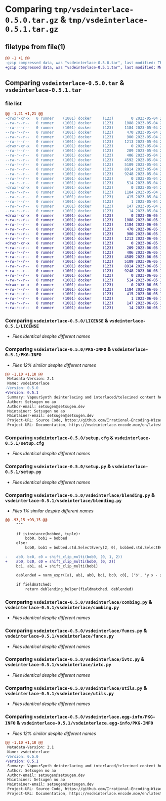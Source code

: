 # Comparing `tmp/vsdeinterlace-0.5.0.tar.gz` & `tmp/vsdeinterlace-0.5.1.tar.gz`

## filetype from file(1)

```diff
@@ -1 +1 @@
-gzip compressed data, was "vsdeinterlace-0.5.0.tar", last modified: Thu May  4 22:00:07 2023, max compression
+gzip compressed data, was "vsdeinterlace-0.5.1.tar", last modified: Mon Jun  5 14:35:02 2023, max compression
```

## Comparing `vsdeinterlace-0.5.0.tar` & `vsdeinterlace-0.5.1.tar`

### file list

```diff
@@ -1,21 +1,21 @@
-drwxr-xr-x   0 runner    (1001) docker     (123)        0 2023-05-04 22:00:07.764684 vsdeinterlace-0.5.0/
--rw-r--r--   0 runner    (1001) docker     (123)     1088 2023-05-04 21:59:33.000000 vsdeinterlace-0.5.0/LICENSE
--rw-r--r--   0 runner    (1001) docker     (123)     1184 2023-05-04 22:00:07.764684 vsdeinterlace-0.5.0/PKG-INFO
--rw-r--r--   0 runner    (1001) docker     (123)      470 2023-05-04 21:59:33.000000 vsdeinterlace-0.5.0/README.md
--rw-r--r--   0 runner    (1001) docker     (123)      900 2023-05-04 22:00:07.764684 vsdeinterlace-0.5.0/setup.cfg
--rw-r--r--   0 runner    (1001) docker     (123)     1213 2023-05-04 21:59:33.000000 vsdeinterlace-0.5.0/setup.py
-drwxr-xr-x   0 runner    (1001) docker     (123)        0 2023-05-04 22:00:07.760684 vsdeinterlace-0.5.0/vsdeinterlace/
--rw-r--r--   0 runner    (1001) docker     (123)      209 2023-05-04 21:59:33.000000 vsdeinterlace-0.5.0/vsdeinterlace/__init__.py
--rw-r--r--   0 runner    (1001) docker     (123)      406 2023-05-04 21:59:33.000000 vsdeinterlace-0.5.0/vsdeinterlace/_metadata.py
--rw-r--r--   0 runner    (1001) docker     (123)     4592 2023-05-04 21:59:33.000000 vsdeinterlace-0.5.0/vsdeinterlace/blending.py
--rw-r--r--   0 runner    (1001) docker     (123)     5109 2023-05-04 21:59:33.000000 vsdeinterlace-0.5.0/vsdeinterlace/combing.py
--rw-r--r--   0 runner    (1001) docker     (123)     8914 2023-05-04 21:59:33.000000 vsdeinterlace-0.5.0/vsdeinterlace/funcs.py
--rw-r--r--   0 runner    (1001) docker     (123)     9248 2023-05-04 21:59:33.000000 vsdeinterlace-0.5.0/vsdeinterlace/ivtc.py
--rw-r--r--   0 runner    (1001) docker     (123)        0 2023-05-04 21:59:33.000000 vsdeinterlace-0.5.0/vsdeinterlace/py.typed
--rw-r--r--   0 runner    (1001) docker     (123)      514 2023-05-04 21:59:33.000000 vsdeinterlace-0.5.0/vsdeinterlace/utils.py
-drwxr-xr-x   0 runner    (1001) docker     (123)        0 2023-05-04 22:00:07.764684 vsdeinterlace-0.5.0/vsdeinterlace.egg-info/
--rw-r--r--   0 runner    (1001) docker     (123)     1184 2023-05-04 22:00:07.000000 vsdeinterlace-0.5.0/vsdeinterlace.egg-info/PKG-INFO
--rw-r--r--   0 runner    (1001) docker     (123)      415 2023-05-04 22:00:07.000000 vsdeinterlace-0.5.0/vsdeinterlace.egg-info/SOURCES.txt
--rw-r--r--   0 runner    (1001) docker     (123)        1 2023-05-04 22:00:07.000000 vsdeinterlace-0.5.0/vsdeinterlace.egg-info/dependency_links.txt
--rw-r--r--   0 runner    (1001) docker     (123)      147 2023-05-04 22:00:07.000000 vsdeinterlace-0.5.0/vsdeinterlace.egg-info/requires.txt
--rw-r--r--   0 runner    (1001) docker     (123)       14 2023-05-04 22:00:07.000000 vsdeinterlace-0.5.0/vsdeinterlace.egg-info/top_level.txt
+drwxr-xr-x   0 runner    (1001) docker     (123)        0 2023-06-05 14:35:02.633328 vsdeinterlace-0.5.1/
+-rw-r--r--   0 runner    (1001) docker     (123)     1088 2023-06-05 14:34:35.000000 vsdeinterlace-0.5.1/LICENSE
+-rw-r--r--   0 runner    (1001) docker     (123)     1184 2023-06-05 14:35:02.633328 vsdeinterlace-0.5.1/PKG-INFO
+-rw-r--r--   0 runner    (1001) docker     (123)      470 2023-06-05 14:34:35.000000 vsdeinterlace-0.5.1/README.md
+-rw-r--r--   0 runner    (1001) docker     (123)      900 2023-06-05 14:35:02.633328 vsdeinterlace-0.5.1/setup.cfg
+-rw-r--r--   0 runner    (1001) docker     (123)     1213 2023-06-05 14:34:35.000000 vsdeinterlace-0.5.1/setup.py
+drwxr-xr-x   0 runner    (1001) docker     (123)        0 2023-06-05 14:35:02.629328 vsdeinterlace-0.5.1/vsdeinterlace/
+-rw-r--r--   0 runner    (1001) docker     (123)      209 2023-06-05 14:34:35.000000 vsdeinterlace-0.5.1/vsdeinterlace/__init__.py
+-rw-r--r--   0 runner    (1001) docker     (123)      406 2023-06-05 14:34:35.000000 vsdeinterlace-0.5.1/vsdeinterlace/_metadata.py
+-rw-r--r--   0 runner    (1001) docker     (123)     4589 2023-06-05 14:34:35.000000 vsdeinterlace-0.5.1/vsdeinterlace/blending.py
+-rw-r--r--   0 runner    (1001) docker     (123)     5109 2023-06-05 14:34:35.000000 vsdeinterlace-0.5.1/vsdeinterlace/combing.py
+-rw-r--r--   0 runner    (1001) docker     (123)     8914 2023-06-05 14:34:35.000000 vsdeinterlace-0.5.1/vsdeinterlace/funcs.py
+-rw-r--r--   0 runner    (1001) docker     (123)     9248 2023-06-05 14:34:35.000000 vsdeinterlace-0.5.1/vsdeinterlace/ivtc.py
+-rw-r--r--   0 runner    (1001) docker     (123)        0 2023-06-05 14:34:35.000000 vsdeinterlace-0.5.1/vsdeinterlace/py.typed
+-rw-r--r--   0 runner    (1001) docker     (123)      514 2023-06-05 14:34:35.000000 vsdeinterlace-0.5.1/vsdeinterlace/utils.py
+drwxr-xr-x   0 runner    (1001) docker     (123)        0 2023-06-05 14:35:02.633328 vsdeinterlace-0.5.1/vsdeinterlace.egg-info/
+-rw-r--r--   0 runner    (1001) docker     (123)     1184 2023-06-05 14:35:02.000000 vsdeinterlace-0.5.1/vsdeinterlace.egg-info/PKG-INFO
+-rw-r--r--   0 runner    (1001) docker     (123)      415 2023-06-05 14:35:02.000000 vsdeinterlace-0.5.1/vsdeinterlace.egg-info/SOURCES.txt
+-rw-r--r--   0 runner    (1001) docker     (123)        1 2023-06-05 14:35:02.000000 vsdeinterlace-0.5.1/vsdeinterlace.egg-info/dependency_links.txt
+-rw-r--r--   0 runner    (1001) docker     (123)      147 2023-06-05 14:35:02.000000 vsdeinterlace-0.5.1/vsdeinterlace.egg-info/requires.txt
+-rw-r--r--   0 runner    (1001) docker     (123)       14 2023-06-05 14:35:02.000000 vsdeinterlace-0.5.1/vsdeinterlace.egg-info/top_level.txt
```

### Comparing `vsdeinterlace-0.5.0/LICENSE` & `vsdeinterlace-0.5.1/LICENSE`

 * *Files identical despite different names*

### Comparing `vsdeinterlace-0.5.0/PKG-INFO` & `vsdeinterlace-0.5.1/PKG-INFO`

 * *Files 12% similar despite different names*

```diff
@@ -1,10 +1,10 @@
 Metadata-Version: 2.1
 Name: vsdeinterlace
-Version: 0.5.0
+Version: 0.5.1
 Summary: VapourSynth deinterlacing and interlaced/telecined content helper functions
 Author: Setsugen no ao
 Author-email: setsugen@setsugen.dev
 Maintainer: Setsugen no ao
 Maintainer-email: setsugen@setsugen.dev
 Project-URL: Source Code, https://github.com/Irrational-Encoding-Wizardry/vs-deinterlace
 Project-URL: Documentation, https://vsdeinterlace.encode.moe/en/latest/
```

### Comparing `vsdeinterlace-0.5.0/setup.cfg` & `vsdeinterlace-0.5.1/setup.cfg`

 * *Files identical despite different names*

### Comparing `vsdeinterlace-0.5.0/setup.py` & `vsdeinterlace-0.5.1/setup.py`

 * *Files identical despite different names*

### Comparing `vsdeinterlace-0.5.0/vsdeinterlace/blending.py` & `vsdeinterlace-0.5.1/vsdeinterlace/blending.py`

 * *Files 1% similar despite different names*

```diff
@@ -93,15 +93,15 @@
     """
 
     if isinstance(bobbed, tuple):
         bob0, bob1 = bobbed
     else:
         bob0, bob1 = bobbed.std.SelectEvery(2, 0), bobbed.std.SelectEvery(2, 1)
 
-    ab0, bc0, c0 = shift_clip_multi(bob0, (0, 1, 2))
+    ab0, bc0, c0 = shift_clip_multi(bob0, (0, 2))
     bc1, ab1, a1 = shift_clip_multi(bob1)
 
     deblended = norm_expr([a1, ab1, ab0, bc1, bc0, c0], ('b', 'y x - z + b c - a + + 2 /'))
 
     if fieldmatched:
         return deblending_helper(fieldmatched, deblended)
```

### Comparing `vsdeinterlace-0.5.0/vsdeinterlace/combing.py` & `vsdeinterlace-0.5.1/vsdeinterlace/combing.py`

 * *Files identical despite different names*

### Comparing `vsdeinterlace-0.5.0/vsdeinterlace/funcs.py` & `vsdeinterlace-0.5.1/vsdeinterlace/funcs.py`

 * *Files identical despite different names*

### Comparing `vsdeinterlace-0.5.0/vsdeinterlace/ivtc.py` & `vsdeinterlace-0.5.1/vsdeinterlace/ivtc.py`

 * *Files identical despite different names*

### Comparing `vsdeinterlace-0.5.0/vsdeinterlace/utils.py` & `vsdeinterlace-0.5.1/vsdeinterlace/utils.py`

 * *Files identical despite different names*

### Comparing `vsdeinterlace-0.5.0/vsdeinterlace.egg-info/PKG-INFO` & `vsdeinterlace-0.5.1/vsdeinterlace.egg-info/PKG-INFO`

 * *Files 12% similar despite different names*

```diff
@@ -1,10 +1,10 @@
 Metadata-Version: 2.1
 Name: vsdeinterlace
-Version: 0.5.0
+Version: 0.5.1
 Summary: VapourSynth deinterlacing and interlaced/telecined content helper functions
 Author: Setsugen no ao
 Author-email: setsugen@setsugen.dev
 Maintainer: Setsugen no ao
 Maintainer-email: setsugen@setsugen.dev
 Project-URL: Source Code, https://github.com/Irrational-Encoding-Wizardry/vs-deinterlace
 Project-URL: Documentation, https://vsdeinterlace.encode.moe/en/latest/
```

